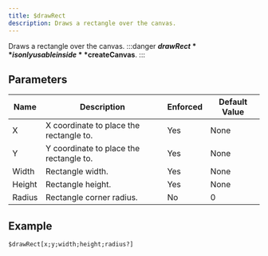 ```yaml
---
title: $drawRect
description: Draws a rectangle over the canvas.
---
```


Draws a rectangle over the canvas.
:::danger
**$drawRect** is only usable inside **$createCanvas**.
:::
## Parameters
|  Name  |               Description               | Enforced | Default Value |
|--------|-----------------------------------------|----------|---------------|
| X      | X coordinate to place the rectangle to. | Yes      | None          |
| Y      | Y coordinate to place the rectangle to. | Yes      | None          |
| Width  | Rectangle width.                        | Yes      | None          |
| Height | Rectangle height.                       | Yes      | None          |
| Radius | Rectangle corner radius.                | No       |             0 |
## Example
```
$drawRect[x;y;width;height;radius?]
```